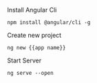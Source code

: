 Install Angular Cli
```
npm install @angular/cli -g
```

Create new project 
```
ng new {{app name}}
```

Start Server
```
ng serve --open
```